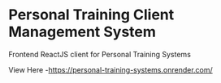 # Personal Training Client Management System

Frontend ReactJS client for Personal Training Systems

View Here
-https://personal-training-systems.onrender.com/
